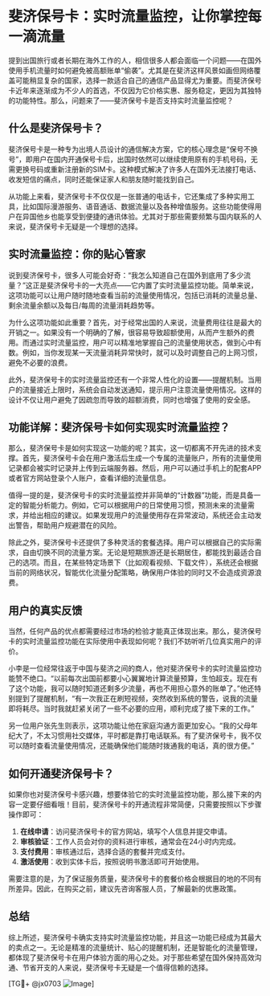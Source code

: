 # 斐济保号卡：实时流量监控，让你掌控每一滴流量

提到出国旅行或者长期在海外工作的人，相信很多人都会面临一个问题——在国外使用手机流量时如何避免被高额账单“偷袭”。尤其是在斐济这样风景如画但网络覆盖可能稍显复杂的国家，选择一款适合自己的通信产品显得尤为重要。而斐济保号卡近年来逐渐成为不少人的首选，不仅因为它价格实惠、服务稳定，更因为其独特的功能特性。那么，问题来了——斐济保号卡是否支持实时流量监控呢？

## 什么是斐济保号卡？

斐济保号卡是一种专为出境人员设计的通信解决方案，它的核心理念是“保号不换号”，即用户在国内开通保号卡后，出国时依然可以继续使用原有的手机号码，无需更换号码或重新注册新的SIM卡。这种模式解决了许多人在国外无法接打电话、收发短信的痛点，同时还能保证家人和朋友随时能找到自己。

从功能上来看，斐济保号卡不仅仅是一张普通的电话卡，它还集成了多种实用工具，比如国际漫游服务、语音通话、数据流量以及各种增值服务。这些功能使得用户在异国他乡也能享受到便捷的通讯体验。尤其对于那些需要频繁与国内联系的人来说，斐济保号卡无疑是一个理想的选择。

## 实时流量监控：你的贴心管家

说到斐济保号卡，很多人可能会好奇：“我怎么知道自己在国外到底用了多少流量？”这正是斐济保号卡的一大亮点——它内置了实时流量监控功能。简单来说，这项功能可以让用户随时随地查看当前的流量使用情况，包括已消耗的流量总量、剩余流量余额以及每日/每周的流量消耗趋势等。

为什么这项功能如此重要？首先，对于经常出国的人来说，流量费用往往是最大的开销之一。如果没有一个明确的了解，很容易导致超额使用，从而产生额外的费用。而通过实时流量监控，用户可以精准地掌握自己的流量使用状态，做到心中有数。例如，当你发现某一天流量消耗异常快时，就可以及时调整自己的上网习惯，避免不必要的浪费。

此外，斐济保号卡的实时流量监控还有一个非常人性化的设置——提醒机制。当用户的流量接近上限时，系统会自动发送通知，提示用户注意流量使用情况。这样的设计不仅让用户避免了因疏忽而导致的超额消费，同时也增强了使用的安全感。

## 功能详解：斐济保号卡如何实现实时流量监控？

那么，斐济保号卡是如何实现这一功能的呢？其实，这一切都离不开先进的技术支撑。首先，斐济保号卡会在用户激活后生成一个专属的流量账户，所有的流量使用记录都会被实时记录并上传到云端服务器。然后，用户可以通过手机上的配套APP或者官方网站登录个人账户，查看详细的流量信息。

值得一提的是，斐济保号卡的实时流量监控并非简单的“计数器”功能，而是具备一定的智能分析能力。例如，它可以根据用户的日常使用习惯，预测未来的流量需求，并给出相应的建议。如果发现用户的流量使用存在异常波动，系统还会主动发出警告，帮助用户规避潜在的风险。

除此之外，斐济保号卡还提供了多种灵活的套餐选择。用户可以根据自己的实际需求，自由切换不同的流量方案。无论是短期旅游还是长期居住，都能找到最适合自己的选项。而且，在某些特定场景下（比如观看视频、下载文件），系统还会根据当前的网络状况，智能优化流量分配策略，确保用户体验的同时又不会造成资源浪费。

## 用户的真实反馈

当然，任何产品的优点都需要经过市场的检验才能真正体现出来。那么，斐济保号卡的实时流量监控功能在实际使用中表现如何呢？我们不妨听听几位真实用户的评价。

小李是一位经常往返于中国与斐济之间的商人，他对斐济保号卡的实时流量监控功能赞不绝口。“以前每次出国前都要小心翼翼地计算流量预算，生怕超支。现在有了这个功能，我可以随时知道还剩多少流量，再也不用担心意外的账单了。”他还特别提到了提醒机制，“有一次我正在刷短视频，突然收到系统的警告，说我的流量即将耗尽。当时我就赶紧关闭了一些不必要的应用，顺利完成了接下来的工作。”

另一位用户张先生则表示，这项功能让他在家庭沟通方面更加安心。“我的父母年纪大了，不太习惯用社交媒体，平时都是靠打电话联系。有了斐济保号卡，我不仅可以随时查看流量使用情况，还能确保他们能随时拨通我的电话，真的很方便。”

## 如何开通斐济保号卡？

如果你也对斐济保号卡感兴趣，想要体验它的实时流量监控功能，那么接下来的内容一定要仔细看哦！目前，斐济保号卡的开通流程非常简便，只需要按照以下步骤操作即可：

1. **在线申请**：访问斐济保号卡的官方网站，填写个人信息并提交申请。
2. **审核验证**：工作人员会对你的资料进行审核，通常会在24小时内完成。
3. **支付费用**：审核通过后，选择合适的套餐并完成支付。
4. **激活使用**：收到实体卡后，按照说明书激活即可开始使用。

需要注意的是，为了保证服务质量，斐济保号卡的套餐价格会根据目的地的不同有所差异。因此，在购买之前，建议先咨询客服人员，了解最新的优惠政策。

## 总结

综上所述，斐济保号卡确实支持实时流量监控功能，并且这一功能已经成为其最大的卖点之一。无论是精准的流量统计、贴心的提醒机制，还是智能化的流量管理，都体现了斐济保号卡在用户体验方面的用心之处。对于那些希望在国外保持高效沟通、节省开支的人来说，斐济保号卡无疑是一个值得信赖的选择。

[TG💪+ @jx0703 ![Image](https://github.com/user-attachments/assets/dbca1d08-cadb-493c-b0ec-ad6f7a83f270)]